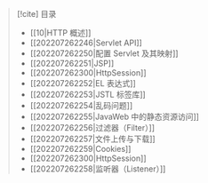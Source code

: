 
> [!cite] 目录
> - [[10|HTTP 概述]]
> - [[202207262246|Servlet API]]
> - [[202207262250|配置 Servlet 及其映射]]
> - [[202207262251|JSP]]
> - [[202207262300|HttpSession]]
> - [[202207262252|EL 表达式]]
> - [[202207262253|JSTL 标签库]]
> - [[202207262254|乱码问题]]
> - [[202207262255|JavaWeb 中的静态资源访问]]
> - [[202207262256|过滤器（Filter）]]
> - [[202207262257|文件上传与下载]]
> - [[202207262259|Cookies]]
> - [[202207262300|HttpSession]]
> - [[202207262258|监听器（Listener）]]



